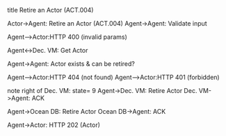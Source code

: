 <!-- Open with websequencediagrams.com -->

title Retire an Actor (ACT.004)

Actor->Agent: Retire an Actor (ACT.004)
Agent->Agent: Validate input

Agent-->Actor:HTTP 400 (invalid params)

Agent<->Dec. VM: Get Actor


Agent->Agent: Actor exists & can be retired?

Agent-->Actor:HTTP 404 (not found)
Agent-->Actor:HTTP 401 (forbidden)

note right of Dec. VM: state= 9
Agent->Dec. VM: Retire Actor
Dec. VM->Agent: ACK

Agent->Ocean DB: Retire Actor
Ocean DB->Agent: ACK


Agent->Actor: HTTP 202 (Actor)




